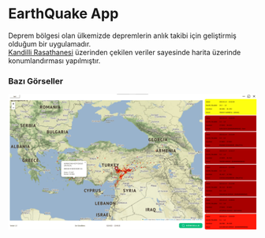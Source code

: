 # EarthQuake App
Deprem bölgesi olan ülkemizde depremlerin anlık takibi için geliştirmiş olduğum bir uygulamadır.  
[Kandilli Rasathanesi](http://udim.koeri.boun.edu.tr/zeqmap/hgmmap.asp) üzerinden çekilen veriler sayesinde harita üzerinde konumlandırması yapılmıştır.


### Bazı Görseller
![EarthQuake App](https://github.com/ismaildrcn/EarthQuakeApp/blob/master/images/EarthQuakeApp.png)